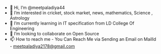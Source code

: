 - 👋 Hi, I’m @meetpaladiya44
- 👀 I’m interested in cricket, stock market, news, mathematics, Science , Astrology
- 🌱 I’m currently learning in IT specification from LD College Of Engineering
- 💞️ I’m looking to collaborate on Open Source
- 📫 How to reach me - You Can Reach Me via Sending an Email on MailId - meetpaladiya2178@gmail.com

<!---
meetpaladiya44/meetpaladiya44 is a ✨ special ✨ repository because its `README.md` (this file) appears on your GitHub profile.
You can click the Preview link to take a look at your changes.
--->
